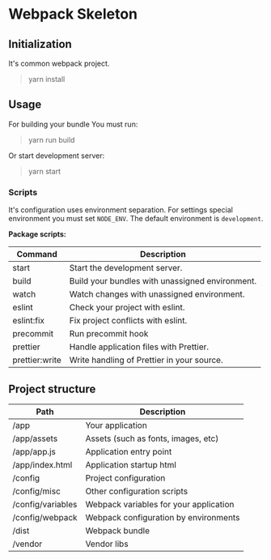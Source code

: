 # Webpack Skeleton

## Initialization

It's common webpack project.

> yarn install

## Usage

For building your bundle You must run:

> yarn run build

Or start development server:

> yarn start

### Scripts

It's configuration uses environment separation. For settings special environment
you must set `NODE_ENV`. The default environment is `development`.

**Package scripts:**

| Command        | Description                                     |
| -------------- | ----------------------------------------------- |
| start          | Start the development server.                   |
| build          | Build your bundles with unassigned environment. |
| watch          | Watch changes with unassigned environment.      |
| eslint         | Check your project with eslint.                 |
| eslint:fix     | Fix project conflicts with eslint.              |
| precommit      | Run precommit hook                              |
| prettier       | Handle application files with Prettier.         |
| prettier:write | Write handling of Prettier in your source.      |

## Project structure

| Path              | Description                            |
| ----------------- | -------------------------------------- |
| /app              | Your application                       |
| /app/assets       | Assets (such as fonts, images, etc)    |
| /app/app.js       | Application entry point                |
| /app/index.html   | Application startup html               |
| /config           | Project configuration                  |
| /config/misc      | Other configuration scripts            |
| /config/variables | Webpack variables for your application |
| /config/webpack   | Webpack configuration by environments  |
| /dist             | Webpack bundle                         |
| /vendor           | Vendor libs                            |
